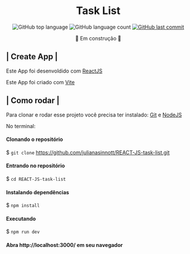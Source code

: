 <h1 align='center'> Task List </h1>

<p align="center">
  <img alt="GitHub top language" src="https://img.shields.io/github/languages/top/julianasinnott/REACT-JS-task-list.svg?color=fc4117">

  <img alt="GitHub language count" src="https://img.shields.io/github/languages/count/julianasinnott/REACT-JS-task-list.svg?color=fc4117">
  
  <a href="https://github.com/julianasinnott/REACT-JS-task-list/commits/main">
    <img alt="GitHub last commit" src="https://img.shields.io/github/last-commit/julianasinnott/REACT-JS-task-list.svg?color=fc4117">
  </a>
</p>

<p align='center'> 🚧 Em construção 🚧 </p>

##  | Create App |

Este App foi desenvoldido com [ReactJS](https://reactjs.org/) <br>

Este App foi criado com [Vite](https://vitejs.dev/) <br>

## | Como rodar |

Para clonar e rodar esse projeto você precisa ter instalado: [Git](https://git-scm.com/) e [NodeJS](https://nodejs.org/en/) 

No terminal:

#### Clonando o repositório
$ `git clone` https://github.com/julianasinnott/REACT-JS-task-list.git

#### Entrando no repositório
$ `cd REACT-JS-task-list`

#### Instalando dependências
$ `npm install`

#### Executando
$ `npm run dev`

#### Abra http://localhost:3000/ em seu navegador 








